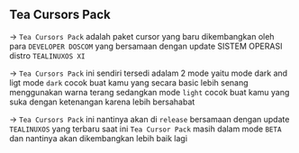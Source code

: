 ## Tea Cursors Pack
   -> ```Tea Cursors Pack``` adalah paket cursor yang baru dikembangkan oleh para ```DEVELOPER DOSCOM``` yang bersamaan dengan update SISTEM OPERASI distro `TEALINUXOS XI`

   -> ```Tea Cursors Pack``` ini sendiri tersedi adalam 2 mode yaitu mode dark and ligt mode `dark` cocok buat kamu yang secara basic lebih senang menggunakan warna terang sedangkan mode `light` cocok buat kamu yang suka dengan ketenangan karena lebih bersahabat

   -> ```Tea Cursors Pack``` ini nantinya akan di ```release``` bersamaan dengan update ```TEALINUXOS``` yang terbaru saat ini ```Tea Cursor Pack``` masih dalam mode ```BETA``` dan nantinya akan dikembangkan lebih baik lagi